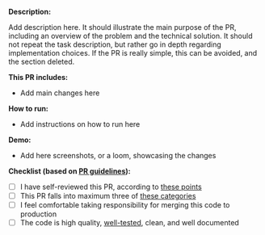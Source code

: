 <!-- ignore-task-list-start -->
**Description:**

Add description here. It should illustrate the main purpose of the PR, including an overview of the problem and the technical solution. It should not repeat the task description, but rather go in depth regarding implementation choices. If the PR is really simple, this can be avoided, and the section deleted.

**This PR includes:**

- Add main changes here

**How to run:**

- Add instructions on how to run here

**Demo:**

- Add here screenshots, or a loom, showcasing the changes

<!-- ignore-task-list-end -->
**Checklist (based on [PR guidelines](https://www.notion.so/kittl/Pull-request-review-guide-c820979d6b3a401a952bd15f6353fbc2)):**

- [ ] I have self-reviewed this PR, according to [these points](https://www.notion.so/kittl/Pull-request-review-guide-c820979d6b3a401a952bd15f6353fbc2?pvs=4#cce74429793a46aa9e448cbe8ed97221)
- [ ] This PR falls into maximum three of [these categories](https://www.notion.so/kittl/Pull-request-review-guide-c820979d6b3a401a952bd15f6353fbc2?pvs=4#bc286233220540079736bb5460c562dc)
- [ ] I feel comfortable taking responsibility for merging this code to production
- [ ] The code is high quality, [well-tested](https://www.notion.so/kittl/Unit-testing-guide-4ff179324baa42f08af2a88d1408e901), clean, and well documented